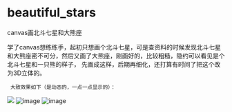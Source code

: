 # beautiful_stars
canvas画北斗七星和大熊座

学了canvas想练练手，起初只想画个北斗七星，可是查资料的时候发现北斗七星和大熊座密不可分，然后又画了大熊座，刚画好的，比较粗糙，隐约可以看见是个北斗七星和一只熊的样子，
 先画成这样，后期再细化，还打算有时间了把这个改为3D立体的。
 
     大致效果如下（是动态的，一点一点显示的）：

![](https://raw.githubusercontent.com/zhangyudan/beautiful_stars/master/image/1.png)
![image](https://github.com/zhangyudan/beautiful_stars/raw/master/image/2.png)
![image](https://github.com/zhangyudan/beautiful_stars/raw/master/image/3.png)
